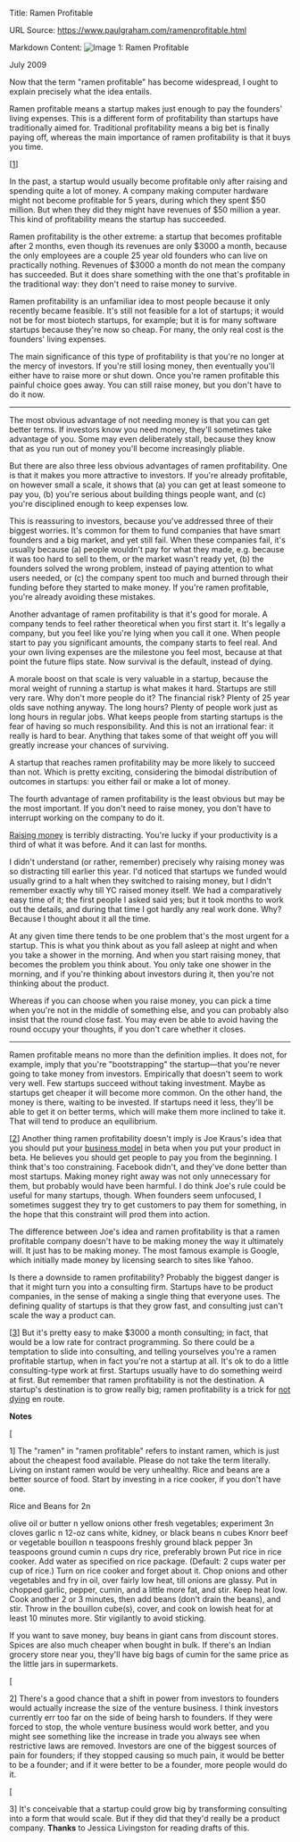 Title: Ramen Profitable

URL Source: https://www.paulgraham.com/ramenprofitable.html

Markdown Content:
![Image 1: Ramen Profitable](https://s.turbifycdn.com/aah/paulgraham/ramen-profitable-2.gif)

July 2009

Now that the term "ramen profitable" has become widespread, I ought to explain precisely what the idea entails.

Ramen profitable means a startup makes just enough to pay the founders' living expenses. This is a different form of profitability than startups have traditionally aimed for. Traditional profitability means a big bet is finally paying off, whereas the main importance of ramen profitability is that it buys you time.

[[1](https://www.paulgraham.com/ramenprofitable.html#f1n)]

In the past, a startup would usually become profitable only after raising and spending quite a lot of money. A company making computer hardware might not become profitable for 5 years, during which they spent $50 million. But when they did they might have revenues of $50 million a year. This kind of profitability means the startup has succeeded.

Ramen profitability is the other extreme: a startup that becomes profitable after 2 months, even though its revenues are only $3000 a month, because the only employees are a couple 25 year old founders who can live on practically nothing. Revenues of $3000 a month do not mean the company has succeeded. But it does share something with the one that's profitable in the traditional way: they don't need to raise money to survive.

Ramen profitability is an unfamiliar idea to most people because it only recently became feasible. It's still not feasible for a lot of startups; it would not be for most biotech startups, for example; but it is for many software startups because they're now so cheap. For many, the only real cost is the founders' living expenses.

The main significance of this type of profitability is that you're no longer at the mercy of investors. If you're still losing money, then eventually you'll either have to raise more or shut down. Once you're ramen profitable this painful choice goes away. You can still raise money, but you don't have to do it now.

* * *
The most obvious advantage of not needing money is that you can get better terms. If investors know you need money, they'll sometimes take advantage of you. Some may even deliberately stall, because they know that as you run out of money you'll become increasingly pliable.

But there are also three less obvious advantages of ramen profitability. One is that it makes you more attractive to investors. If you're already profitable, on however small a scale, it shows that (a) you can get at least someone to pay you, (b) you're serious about building things people want, and (c) you're disciplined enough to keep expenses low.

This is reassuring to investors, because you've addressed three of their biggest worries. It's common for them to fund companies that have smart founders and a big market, and yet still fail. When these companies fail, it's usually because (a) people wouldn't pay for what they made, e.g. because it was too hard to sell to them, or the market wasn't ready yet, (b) the founders solved the wrong problem, instead of paying attention to what users needed, or (c) the company spent too much and burned through their funding before they started to make money. If you're ramen profitable, you're already avoiding these mistakes.

Another advantage of ramen profitability is that it's good for morale. A company tends to feel rather theoretical when you first start it. It's legally a company, but you feel like you're lying when you call it one. When people start to pay you significant amounts, the company starts to feel real. And your own living expenses are the milestone you feel most, because at that point the future flips state. Now survival is the default, instead of dying.

A morale boost on that scale is very valuable in a startup, because the moral weight of running a startup is what makes it hard. Startups are still very rare. Why don't more people do it? The financial risk? Plenty of 25 year olds save nothing anyway. The long hours? Plenty of people work just as long hours in regular jobs. What keeps people from starting startups is the fear of having so much responsibility. And this is not an irrational fear: it really is hard to bear. Anything that takes some of that weight off you will greatly increase your chances of surviving.

A startup that reaches ramen profitability may be more likely to succeed than not. Which is pretty exciting, considering the bimodal distribution of outcomes in startups: you either fail or make a lot of money.

The fourth advantage of ramen profitability is the least obvious but may be the most important. If you don't need to raise money, you don't have to interrupt working on the company to do it.

[Raising money](https://www.paulgraham.com/fundraising.html) is terribly distracting. You're lucky if your productivity is a third of what it was before. And it can last for months.

I didn't understand (or rather, remember) precisely why raising money was so distracting till earlier this year. I'd noticed that startups we funded would usually grind to a halt when they switched to raising money, but I didn't remember exactly why till YC raised money itself. We had a comparatively easy time of it; the first people I asked said yes; but it took months to work out the details, and during that time I got hardly any real work done. Why? Because I thought about it all the time.

At any given time there tends to be one problem that's the most urgent for a startup. This is what you think about as you fall asleep at night and when you take a shower in the morning. And when you start raising money, that becomes the problem you think about. You only take one shower in the morning, and if you're thinking about investors during it, then you're not thinking about the product.

Whereas if you can choose when you raise money, you can pick a time when you're not in the middle of something else, and you can probably also insist that the round close fast. You may even be able to avoid having the round occupy your thoughts, if you don't care whether it closes.

* * *
Ramen profitable means no more than the definition implies. It does not, for example, imply that you're "bootstrapping" the startup—that you're never going to take money from investors. Empirically that doesn't seem to work very well. Few startups succeed without taking investment. Maybe as startups get cheaper it will become more common. On the other hand, the money is there, waiting to be invested. If startups need it less, they'll be able to get it on better terms, which will make them more inclined to take it. That will tend to produce an equilibrium.

[[2](https://www.paulgraham.com/ramenprofitable.html#f2n)]
Another thing ramen profitability doesn't imply is Joe Kraus's idea that you should put your [business model](http://www.brendonwilson.com/blog/2006/04/30/joe-kraus-confessions-of-a-startup-addict/) in beta when you put your product in beta. He believes you should get people to pay you from the beginning. I think that's too constraining. Facebook didn't, and they've done better than most startups. Making money right away was not only unnecessary for them, but probably would have been harmful. I do think Joe's rule could be useful for many startups, though. When founders seem unfocused, I sometimes suggest they try to get customers to pay them for something, in the hope that this constraint will prod them into action.

The difference between Joe's idea and ramen profitability is that a ramen profitable company doesn't have to be making money the way it ultimately will. It just has to be making money. The most famous example is Google, which initially made money by licensing search to sites like Yahoo.

Is there a downside to ramen profitability? Probably the biggest danger is that it might turn you into a consulting firm. Startups have to be product companies, in the sense of making a single thing that everyone uses. The defining quality of startups is that they grow fast, and consulting just can't scale the way a product can.

[[3](https://www.paulgraham.com/ramenprofitable.html#f3n)] But it's pretty easy to make $3000 a month consulting; in fact, that would be a low rate for contract programming. So there could be a temptation to slide into consulting, and telling yourselves you're a ramen profitable startup, when in fact you're not a startup at all.
It's ok to do a little consulting-type work at first. Startups usually have to do something weird at first. But remember that ramen profitability is not the destination. A startup's destination is to grow really big; ramen profitability is a trick for [not dying](https://www.paulgraham.com/die.html) en route.

**Notes**

[

1] The "ramen" in "ramen profitable" refers to instant ramen, which is just about the cheapest food available.
Please do not take the term literally. Living on instant ramen would be very unhealthy. Rice and beans are a better source of food. Start by investing in a rice cooker, if you don't have one.

Rice and Beans for 2n

  olive oil or butter
  n yellow onions
  other fresh vegetables; experiment
  3n cloves garlic
  n 12-oz cans white, kidney, or black beans
  n cubes Knorr beef or vegetable bouillon
  n teaspoons freshly ground black pepper
  3n teaspoons ground cumin
  n cups dry rice, preferably brown
 Put rice in rice cooker. Add water as specified on rice package. (Default: 2 cups water per cup of rice.) Turn on rice cooker and forget about it.
Chop onions and other vegetables and fry in oil, over fairly low heat, till onions are glassy. Put in chopped garlic, pepper, cumin, and a little more fat, and stir. Keep heat low. Cook another 2 or 3 minutes, then add beans (don't drain the beans), and stir. Throw in the bouillon cube(s), cover, and cook on lowish heat for at least 10 minutes more. Stir vigilantly to avoid sticking.

If you want to save money, buy beans in giant cans from discount stores. Spices are also much cheaper when bought in bulk. If there's an Indian grocery store near you, they'll have big bags of cumin for the same price as the little jars in supermarkets.

[

2] There's a good chance that a shift in power from investors to founders would actually increase the size of the venture business. I think investors currently err too far on the side of being harsh to founders. If they were forced to stop, the whole venture business would work better, and you might see something like the increase in trade you always see when restrictive laws are removed.
Investors are one of the biggest sources of pain for founders; if they stopped causing so much pain, it would be better to be a founder; and if it were better to be a founder, more people would do it.

[

3] It's conceivable that a startup could grow big by transforming consulting into a form that would scale. But if they did that they'd really be a product company.
**Thanks** to Jessica Livingston for reading drafts of this.

